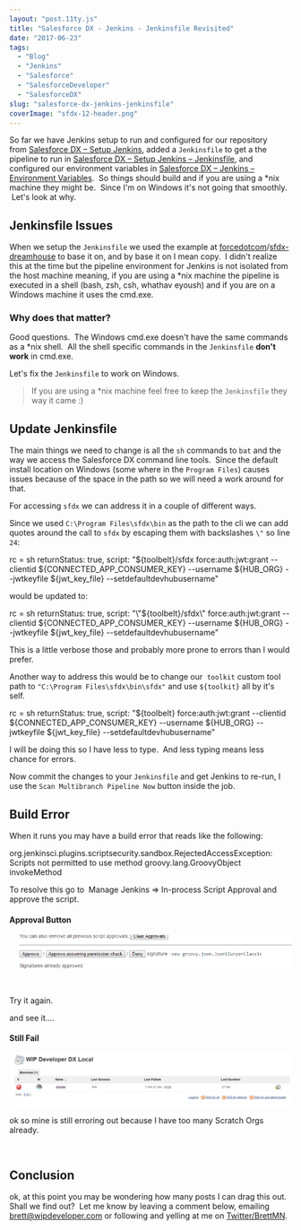```yaml
---
layout: "post.11ty.js"
title: "Salesforce DX - Jenkins - Jenkinsfile Revisited"
date: "2017-06-23"
tags: 
  - "Blog"
  - "Jenkins"
  - "Salesforce"
  - "SalesforceDeveloper"
  - "SalesforceDX"
slug: "salesforce-dx-jenkins-jenkinsfile"
coverImage: "sfdx-12-header.png"
---
```


So far we have Jenkins setup to run and configured for our repository from [Salesforce DX – Setup Jenkins](https://wipdeveloper.wpcomstaging.com/2017/06/19/salesforce-dx-setup-jenkins/), added a `Jenkinsfile` to get a the pipeline to run in [Salesforce DX – Setup Jenkins – Jenkinsfile](https://wipdeveloper.wpcomstaging.com/2017/06/20/salesforce-dx-setup-jenkins-jenkinsfile/), and configured our environment variables in [Salesforce DX – Jenkins – Environment Variables](https://wipdeveloper.wpcomstaging.com/2017/06/21/salesforce-dx-setup-jenkins-envrironment-variables/).  So things should build and if you are using a \*nix machine they might be.  Since I'm on Windows it's not going that smoothly.  Let's look at why.

## Jenkinsfile Issues

When we setup the `Jenkinsfile` we used the example at [forcedotcom](https://github.com/forcedotcom)/[sfdx-dreamhouse](https://github.com/forcedotcom/sfdx-dreamhouse) to base it on, and by base it on I mean copy.  I didn't realize this at the time but the pipeline environment for Jenkins is not isolated from the host machine meaning, if you are using a \*nix machine the pipeline is executed in a shell (bash, zsh, csh, whathav eyoush) and if you are on a Windows machine it uses the cmd.exe.

### Why does that matter?

Good questions.  The Windows cmd.exe doesn't have the same commands as a \*nix shell.  All the shell specific commands in the `Jenkinsfile` **don't work** in cmd.exe.

Let's fix the `Jenkinsfile` to work on Windows.

> If you are using a \*nix machine feel free to keep the `Jenkinsfile` they way it came :)

## Update Jenkinsfile

The main things we need to change is all the `sh` commands to `bat` and the way we access the Salesforce DX command line tools.  Since the default install location on Windows (some where in the `Program Files`) causes issues because of the space in the path so we will need a work around for that.

For accessing `sfdx` we can address it in a couple of different ways.

Since we used `C:\Program Files\sfdx\bin` as the path to the cli we can add quotes around the call to `sfdx` by escaping them with backslashes `\"` so line `24`:

rc = sh returnStatus: true, script: "${toolbelt}/sfdx force:auth:jwt:grant --clientid ${CONNECTED\_APP\_CONSUMER\_KEY} --username ${HUB\_ORG} --jwtkeyfile ${jwt\_key\_file} --setdefaultdevhubusername"

would be updated to:

rc = sh returnStatus: true, script: "\\"${toolbelt}/sfdx\\" force:auth:jwt:grant --clientid ${CONNECTED\_APP\_CONSUMER\_KEY} --username ${HUB\_ORG} --jwtkeyfile ${jwt\_key\_file} --setdefaultdevhubusername"

This is a little verbose those and probably more prone to errors than I would prefer.

Another way to address this would be to change our  `toolkit` custom tool path to `"C:\Program Files\sfdx\bin\sfdx"` and use `${toolkit}` all by it's self.

rc = sh returnStatus: true, script: "${toolbelt} force:auth:jwt:grant --clientid ${CONNECTED\_APP\_CONSUMER\_KEY} --username ${HUB\_ORG} --jwtkeyfile ${jwt\_key\_file} --setdefaultdevhubusername"

I will be doing this so I have less to type.  And less typing means less chance for errors.

Now commit the changes to your `Jenkinsfile` and get Jenkins to re-run, I use the `Scan Multibranch Pipeline Now` button inside the job.

## Build Error

When it runs you may have a build error that reads like the following:

org.jenkinsci.plugins.scriptsecurity.sandbox.RejectedAccessException: Scripts not permitted to use method groovy.lang.GroovyObject invokeMethod

To resolve this go to  Manage Jenkins => In-process Script Approval and approve the script.

#### Approval Button

![Approval Button](images/sfdx-12-00.png)

 

Try it again.

and see it....

#### Still Fail

![Still Fail](images/sfdx-12-01.png)

ok so mine is still erroring out because I have too many Scratch Orgs already.

 

## Conclusion

ok, at this point you may be wondering how many posts I can drag this out.   Shall we find out?  Let me know by leaving a comment below, emailing [brett@wipdeveloper.com](mailto:brett@wipdeveloper.com) or following and yelling at me on [Twitter/BrettMN](https://twitter.com/BrettMN).
